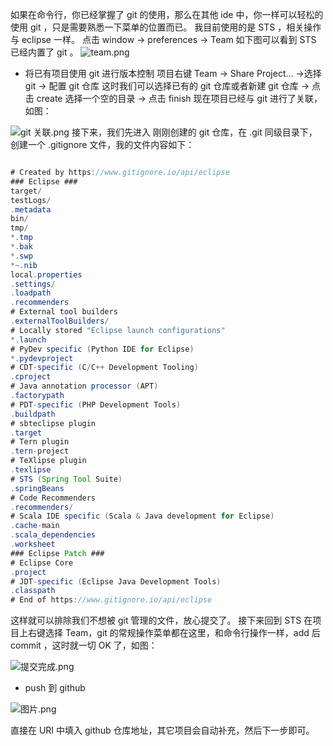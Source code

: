 如果在命令行，你已经掌握了 git 的使用，那么在其他 ide 中，你一样可以轻松的使用 git ，只是需要熟悉一下菜单的位置而已。
我目前使用的是 STS ，相关操作与 eclipse 一样。
点击 window -> preferences -> Team 如下图可以看到 STS 已经内置了 git 。
![team.png](http://upload-images.jianshu.io/upload_images/4712888-7c3cddde622087e4.png?imageMogr2/auto-orient/strip%7CimageView2/2/w/1240)
- 将已有项目使用 git 进行版本控制
项目右键 Team -> Share Project... ->选择 git -> 配置 git 仓库 这时我们可以选择已有的 git 仓库或者新建 git 仓库 -> 点击 create 选择一个空的目录 -> 点击 finish 现在项目已经与 git 进行了关联，如图：

![git 关联.png](http://upload-images.jianshu.io/upload_images/4712888-7703bd9ced32324f.png?imageMogr2/auto-orient/strip%7CimageView2/2/w/1240)
接下来，我们先进入 刚刚创建的 git 仓库，在 .git 同级目录下，创建一个 .gitignore 文件，我的文件内容如下：
```java

# Created by https://www.gitignore.io/api/eclipse
### Eclipse ###
target/
testLogs/
.metadata
bin/
tmp/
*.tmp
*.bak
*.swp
*~.nib
local.properties
.settings/
.loadpath
.recommenders
# External tool builders
.externalToolBuilders/
# Locally stored "Eclipse launch configurations"
*.launch
# PyDev specific (Python IDE for Eclipse)
*.pydevproject
# CDT-specific (C/C++ Development Tooling)
.cproject
# Java annotation processor (APT)
.factorypath
# PDT-specific (PHP Development Tools)
.buildpath
# sbteclipse plugin
.target
# Tern plugin
.tern-project
# TeXlipse plugin
.texlipse
# STS (Spring Tool Suite)
.springBeans
# Code Recommenders
.recommenders/
# Scala IDE specific (Scala & Java development for Eclipse)
.cache-main
.scala_dependencies
.worksheet
### Eclipse Patch ###
# Eclipse Core		
.project
# JDT-specific (Eclipse Java Development Tools)		
.classpath
# End of https://www.gitignore.io/api/eclipse
```
这样就可以排除我们不想被 git 管理的文件，放心提交了。
接下来回到 STS 在项目上右键选择 Team，git 的常规操作菜单都在这里，和命令行操作一样，add 后 commit ，这时就一切 OK 了，如图：

![提交完成.png](http://upload-images.jianshu.io/upload_images/4712888-0e144e6f45472759.png?imageMogr2/auto-orient/strip%7CimageView2/2/w/1240)
- push 到 github

![图片.png](http://upload-images.jianshu.io/upload_images/4712888-9f944b5e7d90683a.png?imageMogr2/auto-orient/strip%7CimageView2/2/w/1240)

直接在 URI 中填入 github 仓库地址，其它项目会自动补充，然后下一步即可。